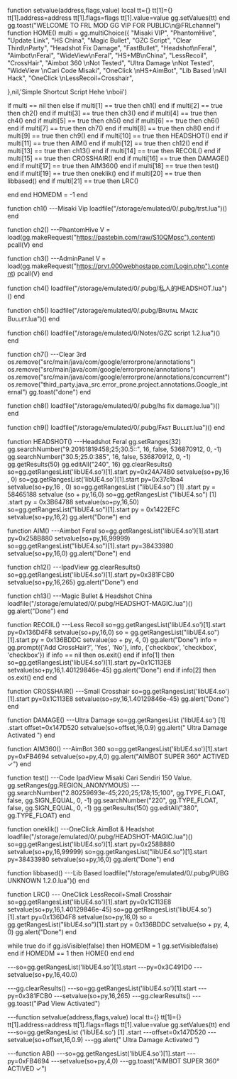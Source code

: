 function setvalue(address,flags,value) local tt={} tt[1]={} tt[1].address=address tt[1].flags=flags tt[1].value=value gg.setValues(tt) end
gg.toast("WELCOME TO FRL MOD GG VIP FOR PUBLIC\n@FRLchannel")
function HOME()
multi = gg.multiChoice({
"Misaki VIP",
"PhantomHive",
"Update Link",
"HS China",
"Magic Bullet",
"GZC Script",
"Clear Third\nParty",
"Headshot Fix Damage",
"FastBullet",
"Headshot\nFeral",
"Aimbot\nFeral",
"WideView\nFeral",
"HS+MB\nChina",
"LessRecoil",
"CrossHair",
"Aimbot 360 \nNot Tested",
"Ultra Damage \nNot Tested",
"WideView \nCari Code Misaki",
"OneClick \nHS+AimBot",
"Lib Based \nAll Hack",
"OneClick \nLessRecoil+Crosshair",

},nil,'Simple Shortcut Script Hehe \nboii')

if multi == nil then else
if multi[1] == true then ch1() end
if multi[2] == true then ch2() end
if multi[3] == true then ch3() end
if multi[4] == true then ch4() end
if multi[5] == true then ch5() end
if multi[6] == true then ch6() end
if multi[7] == true then ch7() end
if multi[8] == true then ch8() end
if multi[9] == true then ch9() end
if multi[10] == true then HEADSHOT() end
if multi[11] == true then AIM() end
if multi[12] == true then ch12() end
if multi[13] == true then ch13() end
if multi[14] == true then RECOIL() end
if multi[15] == true then CROSSHAIR() end
if multi[16] == true then DAMAGE() end
if multi[17] == true then AIM360() end
if multi[18] == true then test() end
if multi[19] == true then oneklik() end
if multi[20] == true then libbased() end
if multi[21] == true then LRC()

end
end
HOMEDM = -1
end

function ch1() ---Misaki Vip
loadfile("/storage/emulated/0/.pubg/trst.lua")()
end

function ch2() ---PhantomHive
V = load(gg.makeRequest("https://pastebin.com/raw/S10QMpsc").content)
pcall(V)
end

function ch3() ---AdminPanel
V = load(gg.makeRequest("https://prvt.000webhostapp.com/Login.php").content)
pcall(V)
end

function ch4()
loadfile("/storage/emulated/0/.pubg/私人的HEADSHOT.lua")()
end

function ch5()
loadfile("/storage/emulated/0/.pubg/Bʀᴜᴛᴀʟ Mᴀɢɪᴄ Bᴜʟʟᴇᴛ.lua")()
end

function ch6()
loadfile("/storage/emulated/0/Notes/GZC script 1.2.lua")()
end

function ch7() ---Clear 3rd
os.remove("src/main/java/com/google/errorprone/annotations")
os.remove("src/main/java/com/google/errorprone/annotations")
os.remove("src/main/java/com/google/errorprone/annotations/concurrent")
os.remove("third_party.java_src.error_prone.project.annotations.Google_internal")
gg.toast("done")
end

function ch8()
loadfile("/storage/emulated/0/.pubg/hs fix damage.lua")()
end

function ch9()
loadfile("/storage/emulated/0/.pubg/Fᴀsᴛ Bᴜʟʟᴇᴛ.lua")()
end

function HEADSHOT() ---Headshot Feral
gg.setRanges(32)
gg.searchNumber("9.20161819458;25;30.5::", 16, false, 536870912, 0, -1)
gg.searchNumber("30.5;25.0:385", 16, false, 536870912, 0, -1)
gg.getResults(50)
gg.editAll("240", 16)
gg.clearResults()
so=gg.getRangesList('libUE4.so')[1].start
py=0x24A74B0
setvalue(so+py,16 , 0)
so=gg.getRangesList('libUE4.so')[1].start
py=0x37c1ba4
setvalue(so+py,16 , 0)
so=gg.getRangesList ("libUE4.so") [1] .start
py = 58465188
setvalue (so + py,16,0)
so=gg.getRangesList ("libUE4.so") [1] .start
py = 0x3B64788
setvalue(so+py,16,50)
so=gg.getRangesList("libUE4.so")[1].start
py = 0x1422EFC 
setvalue(so+py,16,2)
gg.alert("Done")
end

function AIM() ---Aimbot Feral
so=gg.getRangesList('libUE4.so')[1].start 
py=0x258B880 
setvalue(so+py,16,99999)
so=gg.getRangesList("libUE4.so")[1].start
py=38433980 
setvalue(so+py,16,0)
gg.alert("Done")
end

function ch12() ---IpadView
gg.clearResults()
so=gg.getRangesList('libUE4.so')[1].start
py=0x381FCB0
setvalue(so+py,16,265)
gg.alert("Done")
end

function ch13() ---Magic Bullet & Headshot China
loadfile("/storage/emulated/0/.pubg/HEADSHOT-MAGIC.lua")()
gg.alert("Done")
end

function RECOIL() ---Less Recoil
so=gg.getRangesList('libUE4.so')[1].start
py=0x136D4F8
setvalue(so+py,16,0)
so = gg.getRangesList("libUE4.so")[1].start 
py = 0x136BDDC
setvalue(so + py, 4, 0)
gg.alert("Done")
info = gg.prompt({'Add CrossHair?', 'Yes', 'No'}, info, {'checkbox', 'checkbox', 'checkbox'})
if info == nil then os.exit() end
if info[1] then
so=gg.getRangesList('libUE4.so')[1].start
py=0x1C113E8
setvalue(so+py,16,1.40129846e-45)
gg.alert("Done")
end
if info[2] then
os.exit()
end
end

function CROSSHAIR() ---Small Crosshair
so=gg.getRangesList('libUE4.so')[1].start
py=0x1C113E8
setvalue(so+py,16,1.40129846e-45)
gg.alert("Done")
end

function DAMAGE() ---Ultra Damage
so=gg.getRangesList ('libUE4.so') [1] .start
offset=0x147D520 
setvalue(so+offset,16,0.9)
gg.alert(" Ultra Damage Activated ")
end

function AIM360() ---AimBot 360
so=gg.getRangesList('libUE4.so')[1].start
py=0xFB4694
setvalue(so+py,4,0)
gg.alert("AIMBOT SUPER 360° ACTIVED ✓")
end

function test() ---Code IpadView Misaki Cari Sendiri 150 Value.
gg.setRanges(gg.REGION_ANONYMOUS)
---gg.searchNumber("2.80259693e-45;220;25;178;15;100", gg.TYPE_FLOAT, false, gg.SIGN_EQUAL, 0, -1)
gg.searchNumber("220", gg.TYPE_FLOAT, false, gg.SIGN_EQUAL, 0, -1)
gg.getResults(150)
gg.editAll("380", gg.TYPE_FLOAT)
end

function oneklik() ---OneClick AimBot & Headshot
loadfile("/storage/emulated/0/.pubg/HEADSHOT-MAGIC.lua")()
so=gg.getRangesList('libUE4.so')[1].start 
py=0x258B880 
setvalue(so+py,16,99999)
so=gg.getRangesList("libUE4.so")[1].start
py=38433980 
setvalue(so+py,16,0)
gg.alert("Done")
end

function libbased() ---Lib Based
loadfile("/storage/emulated/0/.pubg/PUBG UNKNOWN 1.2.0.lua")()
end


function LRC() --- OneClick LessRecoil+Small Crosshair
so=gg.getRangesList('libUE4.so')[1].start
py=0x1C113E8
setvalue(so+py,16,1.40129846e-45)
so=gg.getRangesList('libUE4.so')[1].start
py=0x136D4F8
setvalue(so+py,16,0)
so = gg.getRangesList("libUE4.so")[1].start 
py = 0x136BDDC
setvalue(so + py, 4, 0)
gg.alert("Done")
end

while true do 
  if gg.isVisible(false) then 
   HOMEDM = 1
    gg.setVisible(false) 
  end 
  if HOMEDM == 1 then HOME() end 
 end


---so=gg.getRangesList('libUE4.so')[1].start
---py=0x3C491D0
---setvalue(so+py,16,40.0)


---gg.clearResults()
---so=gg.getRangesList('libUE4.so')[1].start
---py=0x381FCB0
---setvalue(so+py,16,265)
---gg.clearResults()
---gg.toast("iPad View Activated")


---function setvalue(address,flags,value) local tt={} tt[1]={} tt[1].address=address tt[1].flags=flags tt[1].value=value gg.setValues(tt) end
---so=gg.getRangesList ('libUE4.so') [1] .start
---offset=0x147D520 
---setvalue(so+offset,16,0.9)
---gg.alert(" Ultra Damage Activated ")

---function AB()
---so=gg.getRangesList('libUE4.so')[1].start
---py=0xFB4694
---setvalue(so+py,4,0)
---gg.toast("AIMBOT SUPER 360° ACTIVED ✓")




